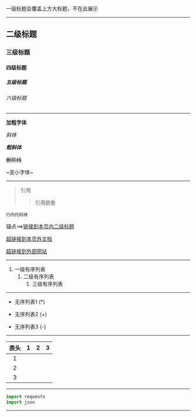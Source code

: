 一级标题会覆盖上方大标题，不在此展示

---

## 二级标题

### 三级标题 

#### 四级标题

##### 五级标题

###### 六级标题

---

**加粗字体**

*斜体*

***粗斜体***

~~删除线~~

~变小字体~

---

> 引用
>
> > 引用嵌套

`行内代码块`

锚点==>[链接到本页内二级标题](#_1)

[超链接到本页外文档](./ztbz/OpenWrt.md "OpenWrt")

[超链接到外部网站](https://www.baidu.com "百度一下，你就知道")

---

1. 一级有序列表
	1. 二级有序列表
		1. 三级有序列表

---

* 无序列表1 (*)
+ 无序列表2 (+)
- 无序列表3 (-)

---

| 表头 |  1   |  2   |  3   |
| :--: | :--: | :--: | :--: |
|  1   |      |      |      |
|  2   |      |      |      |
|  3   |      |      |      |

---

```python
import requests
import json
```

---

